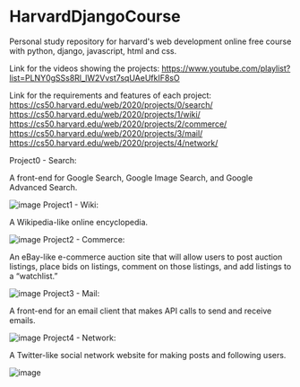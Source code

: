 # HarvardDjangoCourse
Personal study repository for harvard's web development online free course with python, django, javascript, html and css.

Link for the videos showing the projects:
https://www.youtube.com/playlist?list=PLNY0gSSs8Rl_lW2Vvst7sqUAeUfkIF8sO

Link for the requirements and features of each project:
https://cs50.harvard.edu/web/2020/projects/0/search/
https://cs50.harvard.edu/web/2020/projects/1/wiki/
https://cs50.harvard.edu/web/2020/projects/2/commerce/
https://cs50.harvard.edu/web/2020/projects/3/mail/
https://cs50.harvard.edu/web/2020/projects/4/network/

Project0 - Search:

A front-end for Google Search, Google Image Search, and Google Advanced Search.

![image](https://user-images.githubusercontent.com/53490820/165775212-e6c2fc6d-1754-4e9c-a768-5f0ac926080c.png)
Project1 - Wiki:

A Wikipedia-like online encyclopedia.

![image](https://user-images.githubusercontent.com/53490820/165775251-a6918927-e994-43b0-9ea3-39fc3ce90887.png)
Project2 - Commerce:

An eBay-like e-commerce auction site that will allow users to post auction listings, place bids on listings, comment on those listings, 
and add listings to a “watchlist.”

![image](https://user-images.githubusercontent.com/53490820/165775452-c1558b2c-f636-48f2-bbf7-d1dbd1cb7dea.png)
Project3 - Mail:

A front-end for an email client that makes API calls to send and receive emails.

![image](https://user-images.githubusercontent.com/53490820/165775586-4ef0fe5b-2943-4443-895e-0e4ec7276400.png)
Project4 - Network:

A Twitter-like social network website for making posts and following users.

![image](https://user-images.githubusercontent.com/53490820/165775667-0d12bb03-6bab-4f82-89e5-ce38cb529ccd.png)
